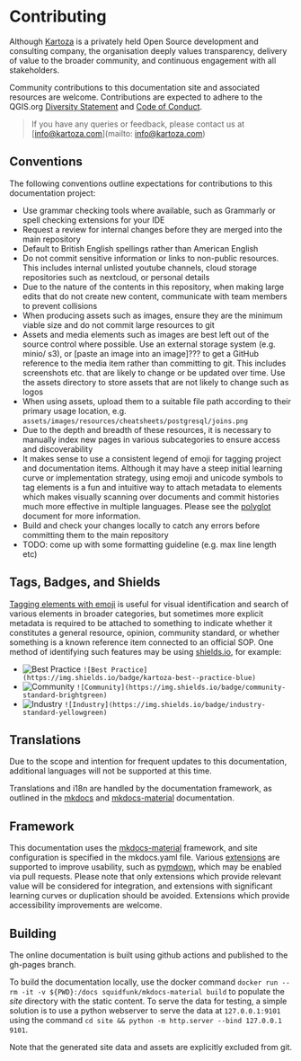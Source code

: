 # Contributing

Although [Kartoza](https://kartoza.com) is a privately held Open Source development and consulting company, the organisation deeply values transparency, delivery of value to the broader community, and continuous engagement with all stakeholders.

Community contributions to this documentation site and associated resources are welcome. Contributions are expected to adhere to the QGIS.org [Diversity Statement](https://qgis.org/en/site/getinvolved/governance/codeofconduct/diversitystatement.html) and [Code of Conduct](https://qgis.org/en/site/getinvolved/governance/codeofconduct/codeofconduct.html).

> If you have any queries or feedback, please contact us at [info@kartoza.com](mailto: info@kartoza.com)

## Conventions

The following conventions outline expectations for contributions to this documentation project:

- Use grammar checking tools where available, such as Grammarly or spell checking extensions for your IDE
- Request a review for internal changes before they are merged into the main repository
- Default to British English spellings rather than American English
- Do not commit sensitive information or links to non-public resources. This includes internal unlisted youtube channels, cloud storage repositories such as nextcloud, or personal details
- Due to the nature of the contents in this repository, when making large edits that do not create new content, communicate with team members to prevent collisions
- When producing assets such as images, ensure they are the minimum viable size and do not commit large resources to git
- Assets and media elements such as images are best left out of the source control where possible. Use an external storage system (e.g. minio/ s3), or [paste an image into an image]??? to get a GitHub reference to the media item rather than committing to git. This includes screenshots etc. that are likely to change or be updated over time. Use the assets directory to store assets that are not likely to change such as logos
- When using assets, upload them to a suitable file path according to their primary usage location, e.g. `assets/images/resources/cheatsheets/postgresql/joins.png`
- Due to the depth and breadth of these resources, it is necessary to manually index new pages in various subcategories to ensure access and discoverability
- It makes sense to use a consistent legend of emoji for tagging project and documentation items. Although it may have a steep initial learning curve or implementation strategy, using emoji and unicode symbols to tag elements is a fun and intuitive way to attach metadata to elements which makes visually scanning over documents and commit histories much more effective in multiple languages. Please see the [polyglot](polyglot.md) document for more information.
- Build and check your changes locally to catch any errors before committing them to the main repository
- TODO: come up with some formatting guideline (e.g. max line length etc)

## Tags, Badges, and Shields

[Tagging elements with emoji](polyglot.md) is useful for visual identification and search of various elements in broader categories, but sometimes more explicit metadata is required to be attached to something to indicate whether it constitutes a general resource, opinion, community standard, or whether something is a known reference item connected to an official SOP. One method of identifying such features may be using [shields.io](https://shields.io), for example:

- ![Best Practice](https://img.shields.io/badge/kartoza-best--practice-blue) `![Best Practice](https://img.shields.io/badge/kartoza-best--practice-blue)`
- ![Community](https://img.shields.io/badge/community-standard-brightgreen) `![Community](https://img.shields.io/badge/community-standard-brightgreen)`
- ![Industry](https://img.shields.io/badge/industry-standard-yellowgreen) `![Industry](https://img.shields.io/badge/industry-standard-yellowgreen)`

## Translations

Due to the scope and intention for frequent updates to this documentation, additional languages will not be supported at this time.

Translations and i18n are handled by the documentation framework, as outlined in the [mkdocs](https://www.mkdocs.org/dev-guide/translations/) and [mkdocs-material](https://squidfunk.github.io/mkdocs-material/setup/changing-the-language/) documentation.

## Framework

This documentation uses the [mkdocs-material](https://squidfunk.github.io/mkdocs-material/) framework, and site configuration is specified in the mkdocs.yaml file. Various [extensions](https://squidfunk.github.io/mkdocs-material/setup/extensions) are supported to improve usability, such as [pymdown](https://facelessuser.github.io/pymdown-extensions/), which may be enabled via pull requests. Please note that only extensions which provide relevant value will be considered for integration, and extensions with significant learning curves or duplication should be avoided. Extensions which provide accessibility improvements are welcome.

## Building

The online documentation is built using github actions and published to the gh-pages branch.

To build the documentation locally, use the docker command `docker run --rm -it -v ${PWD}:/docs squidfunk/mkdocs-material build` to populate the _site_ directory with the static content. To serve the data for testing, a simple solution is to use a python webserver to serve the data at `127.0.0.1:9101` using the command `cd site && python -m http.server --bind 127.0.0.1 9101`.

Note that the generated site data and assets are explicitly excluded from git.
